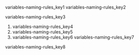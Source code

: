 variables-naming-rules_key1
variables-naming-rules_key2

  
variables-naming-rules_key3

  
1. variables-naming-rules_key4
2. variables-naming-rules_key5
3. variables-naming-rules_key6
variables-naming-rules_key7


variables-naming-rules_key8
